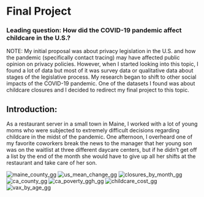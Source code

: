 # Final Project

### Leading question: How did the COVID-19 pandemic affect childcare in the U.S.? 

NOTE: My initial proposal was about privacy legislation in the U.S. and how the pandemic (specifically contact tracing) may have affected public opinion on privacy policies. However, when I started looking into this topic, I found a lot of data but most of it was survey data or qualitative data about stages of the legislative process. My research began to shift to other social impacts of the COVID-19 pandemic. One of the datasets I found was about childcare closures and I decided to redirect my final project to this topic.


## Introduction:

As a restaurant server in a small town in Maine, I worked with a lot of young moms who were subjected to extremely difficult decisions regarding childcare in the midst of the pandemic. One afternoon, I overheard one of my favorite coworkers break the news to the manager that her young son was on the waitlist at three different daycare centers, but if he didn’t get off a list by the end of the month she would have to give up all her shifts at the restaurant and take care of her son. 

![maine_county_gg](https://user-images.githubusercontent.com/114178058/206836560-1f2d274a-a133-432f-a1e9-166c808e38d9.png)
![us_mean_change_gg](https://user-images.githubusercontent.com/114178058/206836563-eb59cf6e-493d-4934-9860-72b764dc537d.png)
![closures_by_month_gg](https://user-images.githubusercontent.com/114178058/206836573-c6c14daa-f2b7-466e-8d99-b0a896cdfbd8.png)
![ca_county_gg](https://user-images.githubusercontent.com/114178058/206836564-ee1c748f-a293-45f0-98f0-43685582e0b5.png)
![ca_poverty_ggh_gg](https://user-images.githubusercontent.com/114178058/206836635-ae5d5f37-27ea-4ba8-af0b-46c81cc35059.png)
![childcare_cost_gg](https://user-images.githubusercontent.com/114178058/206836579-3f904386-b8d2-4cc9-9045-440028b29ed5.png)
![vax_by_age_gg](https://user-images.githubusercontent.com/114178058/206836582-589557c5-b0cc-41a6-b726-ca4159469b39.png)

